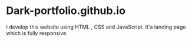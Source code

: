 # Dark-portfolio.github.io
I develop this website using HTML , CSS and JavaScript. It'a landing page which is fully responsive
